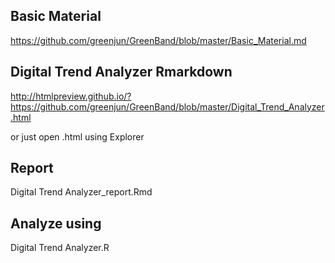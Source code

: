 ## Basic Material

https://github.com/greenjun/GreenBand/blob/master/Basic_Material.md

## Digital Trend Analyzer Rmarkdown

http://htmlpreview.github.io/?https://github.com/greenjun/GreenBand/blob/master/Digital_Trend_Analyzer.html

or just open .html using Explorer

## Report 

Digital Trend Analyzer_report.Rmd

## Analyze using 

Digital Trend Analyzer.R

